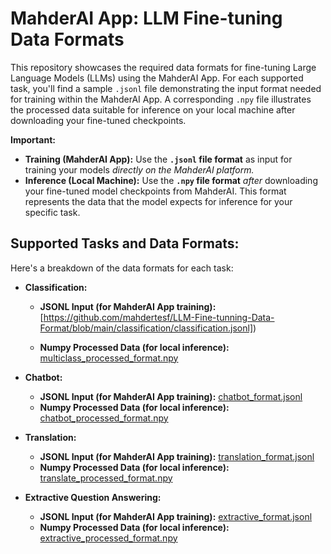 # MahderAI App: LLM Fine-tuning Data Formats

This repository showcases the required data formats for fine-tuning Large Language Models (LLMs) using the MahderAI App. For each supported task, you'll find a sample `.jsonl` file demonstrating the input format needed for training within the MahderAI App. A corresponding `.npy` file illustrates the processed data suitable for inference on your local machine after downloading your fine-tuned checkpoints.

**Important:**

*   **Training (MahderAI App):** Use the **`.jsonl` file format** as input for training your models *directly on the MahderAI platform.*
*   **Inference (Local Machine):** Use the **`.npy` file format** *after* downloading your fine-tuned model checkpoints from MahderAI. This format represents the data that the model expects for inference for your specific task.

## Supported Tasks and Data Formats:

Here's a breakdown of the data formats for each task:


*   **Classification:**
    *   **JSONL Input (for MahderAI App training):** [https://github.com/mahdertesf/LLM-Fine-tunning-Data-Format/blob/main/classification/classification.jsonl])
      
    *   **Numpy Processed Data (for local inference):** [multiclass_processed_format.npy](https://github.com/mahdertesf/LLM-Fine-tunning-Data-Format/blob/main/Multi_class_classification/multiclass_processed_format.npy)

*   **Chatbot:**
    *   **JSONL Input (for MahderAI App training):** [chatbot_format.jsonl](https://github.com/mahdertesf/LLM-Fine-tunning-Data-Format/blob/main/chatbot/chatbot_format.jsonl)
    *   **Numpy Processed Data (for local inference):** [chatbot_processed_format.npy](https://github.com/mahdertesf/LLM-Fine-tunning-Data-Format/blob/main/chatbot/chatbot_processed_format.npy)

*   **Translation:**
    *   **JSONL Input (for MahderAI App training):** [translation_format.jsonl](https://github.com/mahdertesf/LLM-Fine-tunning-Data-Format/blob/main/translation/translation_format.jsonl)
    *   **Numpy Processed Data (for local inference):** [translate_processed_format.npy](https://github.com/mahdertesf/LLM-Fine-tunning-Data-Format/blob/main/translation/translate_processed_format.npy)

*   **Extractive Question Answering:**
    *   **JSONL Input (for MahderAI App training):** [extractive_format.jsonl](https://github.com/mahdertesf/LLM-Fine-tunning-Data-Format/blob/main/extractive_question_answering/extractive_format.jsonl)
    *   **Numpy Processed Data (for local inference):** [extractive_processed_format.npy](https://github.com/mahdertesf/LLM-Fine-tunning-Data-Format/blob/main/extractive_question_answering/extractive_processed_format.npy)
